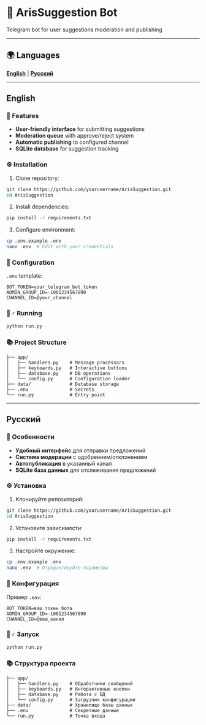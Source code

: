 # 📢 ArisSuggestion Bot

Telegram bot for user suggestions moderation and publishing

---

## 🌍 Languages

**[English](#english)** | **[Русский](#русский)**

---

## English

### 🚀 Features

- **User-friendly interface** for submitting suggestions
- **Moderation queue** with approve/reject system
- **Automatic publishing** to configured channel
- **SQLite database** for suggestion tracking

### ⚙️ Installation

1. Clone repository:

```bash
git clone https://github.com/yourusername/ArisSuggestion.git
cd ArisSuggestion
```

2. Install dependencies:

```bash
pip install -r requirements.txt
```

3. Configure environment:

```bash
cp .env.example .env
nano .env  # Edit with your credentials
```

### 🔧 Configuration

`.env` template:

```env
BOT_TOKEN=your_telegram_bot_token
ADMIN_GROUP_ID=-1001234567890
CHANNEL_ID=@your_channel
```

### 🏃♂️ Running

```bash
python run.py
```

### 📚 Project Structure

```
├── app/
│   ├── handlers.py    # Message processors
│   ├── keyboards.py   # Interactive buttons
│   ├── database.py    # DB operations
│   └── config.py      # Configuration loader
├── data/              # Database storage
├── .env               # Secrets
└── run.py             # Entry point
```

---

## Русский

### 🚀 Особенности

- **Удобный интерфейс** для отправки предложений
- **Система модерации** с одобрением/отклонением
- **Автопубликация** в указанный канал
- **SQLite база данных** для отслеживания предложений

### ⚙️ Установка

1. Клонируйте репозиторий:

```bash
git clone https://github.com/yourusername/ArisSuggestion.git
cd ArisSuggestion
```

2. Установите зависимости:

```bash
pip install -r requirements.txt
```

3. Настройте окружение:

```bash
cp .env.example .env
nano .env  # Отредактируйте параметры
```

### 🔧 Конфигурация

Пример `.env`:

```env
BOT_TOKEN=ваш_токен_бота
ADMIN_GROUP_ID=-1001234567890
CHANNEL_ID=@ваш_канал
```

### 🏃♂️ Запуск

```bash
python run.py
```

### 📚 Структура проекта

```
├── app/
│   ├── handlers.py    # Обработчики сообщений
│   ├── keyboards.py   # Интерактивные кнопки
│   ├── database.py    # Работа с БД
│   └── config.py      # Загрузчик конфигурации
├── data/              # Хранилище базы данных
├── .env               # Секретные данные
└── run.py             # Точка входа
```
